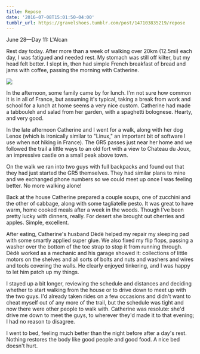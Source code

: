 ```yaml
---
title: Repose
date: '2016-07-08T15:01:50-04:00'
tumblr_url: https://gravelshoes.tumblr.com/post/147103835219/repose
---
```


June 28—Day 11: L'Alcan

Rest day today. After more than a week of walking over 20km (12.5mi)
each day, I was fatigued and needed rest. My stomach was still off
kilter, but my head felt better. I slept in, then had simple French
breakfast of bread and jams with coffee, passing the morning with
Catherine.

![](https://66.media.tumblr.com/d831fcb27df6981d24f09bd1f5f81d48/tumblr_inline_o9uiaoZk601uncvcw_1280.jpg)

In the afternoon, some family came by for lunch. I'm not sure how common
it is in all of France, but assuming it's typical, taking a break from
work and school for a lunch at home seems a very nice custom. Catherine
had made a tabbouleh and salad from her garden, with a spaghetti
bolognese. Hearty, and very good.

In the late afternoon Catherine and I went for a walk, along with her
dog Lenox (which is ironically similar to "Linux," an important bit of
software I use when not hiking in France). The GR5 passes just near her
home and we followed the trail a little ways to an old fort with a view
to Chateau du Joux, an impressive castle on a small peak above town.

On the walk we ran into two guys with full backpacks and found out that
they had just started the GR5 themselves. They had similar plans to mine
and we exchanged phone numbers so we could meet up once I was feeling
better. No more walking alone!

Back at the house Catherine prepared a couple soups, one of zucchini and
the other of cabbage, along with some tagliatelle pesto. It was great to
have warm, home cooked meals after a week in the woods. Though I've been
pretty lucky with dinners, really. For desert she brought out cherries
and apples. Simple, excellent.

After eating, Catherine's husband Dèdè helped my repair my sleeping pad
with some smartly applied super glue. We also fixed my flip flops,
passing a washer over the bottom of the toe strap to stop it from
running through. Dèdè worked as a mechanic and his garage showed it:
collections of little motors on the shelves and all sorts of bolts and
nuts and washers and wires and tools covering the walls. He clearly
enjoyed tinkering, and I was happy to let him patch up my things.

I stayed up a bit longer, reviewing the schedule and distances and
deciding whether to start walking from the house or to drive down to
meet up with the two guys. I'd already taken rides on a few occasions
and didn't want to cheat myself out of any more of the trail, but the
schedule was tight and now there were other people to walk with.
Catherine was resolute: she'd drive me down to meet the guys, to
wherever they'd made it to that evening; I had no reason to disagree.

I went to bed, feeling much better than the night before after a day's
rest. Nothing restores the body like good people and good food. A nice
bed doesn't hurt.
